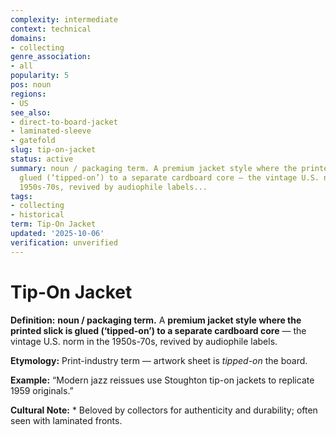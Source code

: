 ```yaml
---
complexity: intermediate
context: technical
domains:
- collecting
genre_association:
- all
popularity: 5
pos: noun
regions:
- US
see_also:
- direct-to-board-jacket
- laminated-sleeve
- gatefold
slug: tip-on-jacket
status: active
summary: noun / packaging term. A premium jacket style where the printed slick is
  glued (‘tipped-on’) to a separate cardboard core — the vintage U.S. norm in the
  1950s-70s, revived by audiophile labels...
tags:
- collecting
- historical
term: Tip-On Jacket
updated: '2025-10-06'
verification: unverified
---
```


# Tip-On Jacket

**Definition:** **noun / packaging term.** A **premium jacket style where the printed slick is glued (‘tipped-on’) to a separate cardboard core** — the vintage U.S. norm in the 1950s-70s, revived by audiophile labels.

**Etymology:** Print-industry term — artwork sheet is *tipped-on* the board.

**Example:** “Modern jazz reissues use Stoughton tip-on jackets to replicate 1959 originals.”

**Cultural Note:** * Beloved by collectors for authenticity and durability; often seen with laminated fronts.


